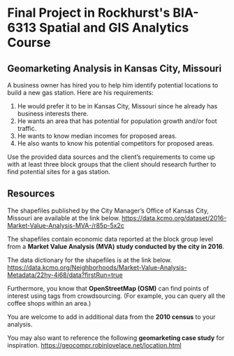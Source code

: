 # Final Project in Rockhurst's BIA-6313 Spatial and GIS Analytics Course

## Geomarketing Analysis in Kansas City, Missouri

A business owner has hired you to help him identify potential locations to build a new gas station. Here are his requirements:
1.	He would prefer it to be in Kansas City, Missouri since he already has business interests there.
2.	He wants an area that has potential for population growth and/or foot traffic.
3.	He wants to know median incomes for proposed areas.
4.	He also wants to know his potential competitors for proposed areas.

Use the provided data sources and the client’s requirements to come up with at least three block groups that the client should research further to find potential sites for a gas station.

## Resources
The shapefiles published by the City Manager’s Office of Kansas City, Missouri are available at the link below.
https://data.kcmo.org/dataset/2016-Market-Value-Analysis-MVA-/r85p-5x2c

The shapefiles contain economic data reported at the block group level from a **Market Value Analysis (MVA) study conducted by the city in 2016**. 

The data dictionary for the shapefiles is at the link below.
https://data.kcmo.org/Neighborhoods/Market-Value-Analysis-Metadata/22hy-4i68/data?firstRun=true

Furthermore, you know that **OpenStreetMap (OSM)** can find points of interest using tags from crowdsourcing. (For example, you can query all the coffee shops within an area.)

You are welcome to add in additional data from the **2010 census** to your analysis. 

You may also want to reference the following **geomarketing case study** for inspiration.
https://geocompr.robinlovelace.net/location.html
